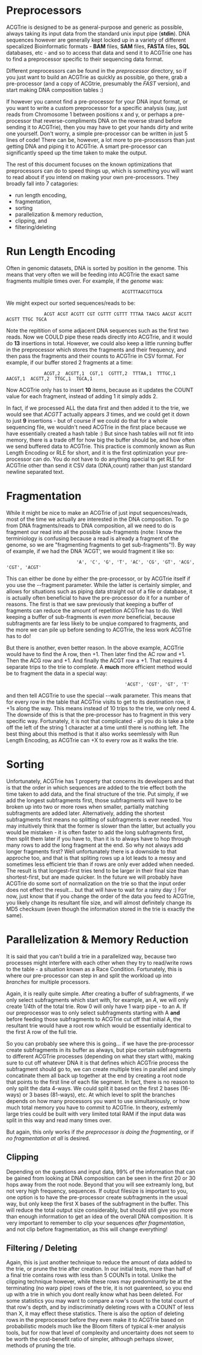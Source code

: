 # Preprocessors

ACGTrie is designed to be as general-purpose and generic as possible, always taking its input data from the standard unix input 
pipe (**stdin**). DNA sequences however are generally kept locked up in a variety of different specalized  Bioinformatic formats - 
**BAM** files, **SAM** files, **FASTA** files, **SQL** databases, etc - and so to access that data and send it to ACGTrie one has to find a 
preprocessor specific to their sequencing data format. 

Different preprocessors can be found in the *preprocessor* directory, so if you just want to build an ACGTrie as quickly as 
possible, go there, grab a pre-processor (and a copy of ACGtrie, presumably the *FAST* version), and start making DNA 
composition tables :)

If however you cannot find a pre-processor for your DNA input format, or you want to write a custom preprocessor for a specific 
analysis (say, just reads from Chromosome 1 between positions x and y, or perhaps a pre-processor that reverse-compliments DNA 
on the reverse strand before sending it to ACGTrie), then you may have to get your hands dirty and write one yourself. 
Don't worry, a simple pre-processor can be written in just 5 lines of code!
There can be, however, a lot more to pre-processors than just getting DNA and piping it to ACGTrie. 
A smart pre-processor can significantly speed up the time taken to make the output. 

The rest of this document focuses on the known optimizations that preprocessors can do to speed things up, which is something 
you will want to read about if you intend on making your own pre-processors. They broadly fall into 7 catagories:

- run length encoding,
- fragmentation,
- sorting
- parallelization & memory reduction,
- clipping, and
- filtering/deleting

# Run Length Encoding

Often in genomic datasets, DNA is sorted by position in the genome. This means that very often we will be feeding into ACGTrie the
exact same fragments multiple times over. For example, if the *genome* was:

                                               ACGTTTAACGTTGCA

We might expect our sorted sequences/reads to be:

                  ACGT ACGT ACGTT CGT CGTTT CGTTT TTTAA TAACG AACGT ACGTT ACGTT TTGC TGCA

Note the repitition of some adjacent DNA sequences such as the first two reads. Now we COULD pipe these reads directly into ACGTrie,
and it would do **13** insertions in total. However, we could also keep a little running buffer in the preprocessor which stores
the fragments and their frequency, and then pass the fragments and their counts to ACGTrie in CSV format. For example, if our
buffer stored 2 fragments at a time:

                  ACGT,2  ACGTT,1  CGT,1  CGTTT,2  TTTAA,1  TTTGC,1  AACGT,1  ACGTT,2  TTGC,1  TGCA,1

Now ACGTrie only has to insert **10** items, because as it updates the COUNT value for each fragment, instead of adding 1 it simply adds 2.

In fact, if we processed ALL the data first and then added it to the trie, we would see that *ACGTT* actually appears *3* times, and
we could get it down to just **9** insertions - but of course if we could do that for a whole sequencing file, we wouldn't need ACGTrie
in the first place because we have essentially created a hash table :) But since hash tables will not fit into memory, there is a 
trade off for how big the buffer should be, and how often we send buffered data to ACGTrie. 
This practice is commonly known as Run Length Encoding or RLE for short, and it is the first optimization your pre-processor can do.
You do not have to do anything special to get RLE for ACGTrie other than send it CSV data (DNA,count) rather than just standard newline separated text.

# Fragmentation

While it might be nice to make an ACGTrie of just input sequences/reads, most of the time we actually are interested in the DNA composition. To go from DNA fragments/reads to DNA composition, all we need to do is fragment our read into all the possible sub-fragments (note: I know the terminiology is confusing because a read is already a fragment of the genome, so we are "fragmenting fragments to get sub-fragments"!). By way of example, if we had the DNA 'ACGT', we would fragment it like so:

                              'A', 'C', 'G', 'T', 'AC', 'CG', 'GT', 'ACG', 'CGT', 'ACGT'

This can either be done by either the pre-processor, or by ACGTrie itself if you use the --fragment parameter. While the latter is certainly simpler, and allows for situations such as piping data straight out of a file or database, it is actually often beneficial to have the pre-processor do it for a number of reasons. The first is that we saw previously that keeping a buffer of fragments can reduce the amount of repetition ACGTrie has to do. Well keeping a buffer of sub-fragments is *even more* beneficial, because subfragments are far less likely to be unqiue compared to fragments, and the more we can pile up before sending to ACGTrie, the less work ACGTrie has to do!

But there is another, even better reason. In the above example, ACGTrie would have to find the A row, then +1. Then later find the AC row and +1. Then the ACG row and +1. And finally the ACGT row a +1. That requires 4 separate trips to the trie to complete. A **much** more efficient method would be to fragment the data in a special way:

                                                'ACGT', 'CGT', 'GT', 'T'

and then tell ACGTrie to use the special --walk parameter. This means that for every row in the table that ACGTrie visits to get to its destination row, it +1s along the way. This means instead of 10 trips to the trie, we only need 4. The downside of this is that the pre-processor has to fragment in this very specific way. Fortunately, it is not that complicated - all you do is take a bite off the left of the string 1 character at a time until there is nothing left.
The best thing about this method is that it also works seemlessly with Run Length Encoding, as ACGTrie can +X to every row as it walks the trie.

# Sorting

Unfortunately, ACGTrie has 1 property that concerns its developers and that is that the order in which sequences are added to the trie effect both the time taken to add data, and the final structure of the trie. Put simply, if we add the longest subfragments first, those subfragments will have to be broken up into two or more rows when smaller, partially matching subfragments are added later. Alternatively, adding the shortest subfragments first means no splitting of subfragments is ever needed. You may intuitively think that the former is slower than the latter, but actually you would be mistaken - it is often faster to add the long subfragments first, then split them later if you have to, than it is to always have to hop through many rows to add the long fragment at the end.
So why not always add longer fragments first? Well unfortunately there is a downside to that approche too, and that is that spliting rows up a lot leads to a messy and sometimes less efficient trie than if rows are only ever added when needed. The result is that longest-first tries tend to be larger in their final size than shortest-first, but are made quicker.
In the future we will probably have ACGTrie do some sort of normalization on the trie so that the input order does not effect the result... but that will have to wait for a rainy day :) For now, just know that if you change the order of the data you feed to ACGTrie, you likely change its resultant file size, and will almost definitely change its MD5 checksum (even though the information stored in the trie is exactly the same).

# Parallelization & Memory Reduction

It is said that you can't build a trie in a parallelized way, because two processes might interfere with each other when they try to read/write rows to the table - a situation known as a Race Condition. Fortunately, this is where our pre-processor can step in and split the workload up into *branches* for multiple processors.

Again, it is really quite simple. After creating a buffer of subfragments, if we only select subfragments which start with, for example, an *A*, we will only create 1/4th of the total trie. Row 0 will only have 1 warp pipe - to an A. If our preprocessor was to only select subfragments starting with A **and** before feeding those subfragments to ACGTrie cut off that initial A, the resultant trie would have a root row which would be essentially identical to the first A row of the full trie.

So you can probably see where this is going... if we have the pre-processor create subfragments in its buffer as always, but pipe certain subfragments to different ACGTrie processes (depending on what they start with), making sure to cut off whatever DNA it is that defines which ACGTrie process the subfragment should go to, we can create multiple tries in parallel and simply concatinate them all back up together at the end by creating a root node that points to the first line of each file segment.
In fact, there is no reason to only split the data 4-ways. We could split it based on the first 2 bases (16-ways) or 3 bases (81-ways), etc. At which level to split the branches depends on how many processors you want to use simultaniously, or how much total memory you have to commit to ACGTrie. In theory, extremly large tries could be built with very limited total RAM if the input data was split in this way and read many times over.

But again, this only works if *the preprocessor is doing the fragmenting*, or if *no fragmentation at all* is desired.

## Clipping

Depending on the questions and input data, 99% of the information that can be gained from looking at DNA composition can be seen in the first 20 or 30 hops away from the root node. Beyond that you will see extreamly long, but not very high frequency, sequences. If output filesize is important to you, one option is to have the pre-processor create subfragments in the usual way, but only keep the first X bases of the subfragment in the buffer. This will reduce the total output size considerably, but
should still give you more than enough information to get an idea of the overall DNA composition. It is very important to remember to clip your sequences *after fragmentation*, and not clip before fragmentation, as this will change everything!

##  Filtering / Deleting

Again, this is just another technique to reduce the amount of data added to the trie, or prune the trie after creation.
In our initial tests, more than half of a final trie contains rows with less than 5 COUNTs in total. Unlike the clipping technique however, while these rows may predominantly be at the terminating (no warp pipe) rows of the trie, it is not guarenteed, so you end up with a trie in which you dont really know what has been deleted. For some statistics you may want to compare a row's count to the total count of that row's depth, and by indiscriminatly deleting rows with a COUNT of less than X, it may effect these statistics. There is also the option of deleting rows in the preprocessor before they even make it to ACGTrie based on probabilistic models much like the Bloom filters of typical k-mer analysis tools, but for now that level of complexity and uncertainty does not seem to be worth the cost-benefit ratio of simpler, although perhaps slower, methods of pruning the trie.
